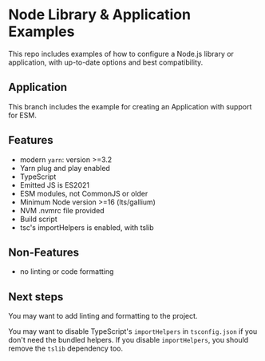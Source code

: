 # Node Library & Application Examples

This repo includes examples of how to configure a Node.js library or application, with up-to-date options and best
compatibility.

## Application

This branch includes the example for creating an Application with support for ESM.

## Features

- modern `yarn`: version >=3.2
- Yarn plug and play enabled
- TypeScript
- Emitted JS is ES2021
- ESM modules, not CommonJS or older
- Minimum Node version >=16 (lts/gallium)
- NVM .nvmrc file provided
- Build script
- tsc's importHelpers is enabled, with tslib

## Non-Features

- no linting or code formatting

## Next steps

You may want to add linting and formatting to the project.

You may want to disable TypeScript's `importHelpers` in `tsconfig.json` if you don't need the bundled helpers. If you
disable `importHelpers`, you should remove the `tslib` dependency too.
